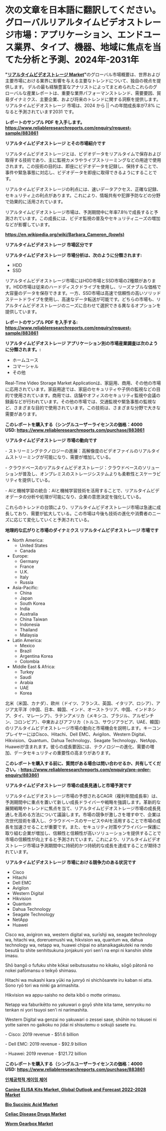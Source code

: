 <p><h1>次の文章を日本語に翻訳してください。グローバルリアルタイムビデオストレージ市場：アプリケーション、エンドユース業界、タイプ、機器、地域に焦点を当てた分析と予測、2024年-2031年</h1></p><p><strong>"<a href="https://www.reliableresearchreports.com/real-time-video-storage-r883861">リアルタイムビデオストレージ Market</a>"</strong>のグローバル市場概要は、世界および主要市場における業界に影響を与える主要なトレンドについて、独自の視点を提供します。 デルの最も経験豊富なアナリストによってまとめられたこれらのグローバルな産業レポートは、重要な業界パフォーマンストレンド、需要要因、貿易ダイナミクス、主要企業、および将来のトレンドに関する洞察を提供します。 リアルタイムビデオストレージ 市場は、2024 から || への年間成長率が7.8% になると予測されています2031 です。</p>
<p><strong>レポートのサンプル PDF を入手します。</strong><strong><a href="https://www.reliableresearchreports.com/enquiry/request-sample/883861">https://www.reliableresearchreports.com/enquiry/request-sample/883861</a></strong></p>
<p><strong>リアルタイムビデオストレージ とその市場紹介です</strong></p>
<p><p>リアルタイムビデオストレージとは、ビデオデータをリアルタイムで保存および取得する技術であり、主に監視カメラやライブストリーミングなどの用途で使用されます。この技術の目的は、即座にビデオデータを記録し、保持することで、事件や緊急事態に対応し、ビデオデータを即座に取得できるようにすることです。</p><p>リアルタイムビデオストレージの利点には、速いデータアクセス、正確な記録、セキュリティ上の利点があります。これにより、情報共有や犯罪予防などの分野で効果的に活用されています。</p><p>リアルタイムビデオストレージ市場は、予測期間中に年率7.8％で成長すると予測されています。この成長には、ビデオ監視の普及やセキュリティニーズの増加などが影響しています。</p><a href="https://en.wikipedia.org/wiki/Barbara_Cameron_(bowls)"></a></p>
<p><strong><a href="https://en.wikipedia.org/wiki/Barbara_Cameron_(bowls)">https://en.wikipedia.org/wiki/Barbara_Cameron_(bowls)</a></strong></p>
<p><strong>リアルタイムビデオストレージ&nbsp;市場区分です</strong><strong></strong></p>
<p><strong>リアルタイムビデオストレージ 市場分析は、次のように分類されます:</strong>&nbsp;</p>
<p><ul><li>HDD</li><li>SSD</li></ul></p>
<p><p>リアルタイムビデオストレージ市場にはHDD市場とSSD市場の2種類があります。HDD市場は従来のハードディスクドライブを使用し、リーズナブルな価格で大容量のデータを保存できます。一方、SSD市場は高速で信頼性の高いソリッドステートドライブを使用し、高速なデータ転送が可能です。どちらの市場も、リアルタイムビデオストレージのニーズに合わせて選択できる異なるオプションを提供しています。</p></p>
<p><strong>レポートのサンプル PDF を入手する: <a href="https://www.reliableresearchreports.com/enquiry/request-sample/883861">https://www.reliableresearchreports.com/enquiry/request-sample/883861</a></strong></p>
<p><strong> リアルタイムビデオストレージ アプリケーション別の市場産業調査は次のように分類されます。:</strong></p>
<p><ul><li>ホームユース</li><li>コマーシャル</li><li>その他</li></ul></p>
<p><p>Real-Time Video Storage Market Applicationは、家庭用、商用、その他の市場に応用されています。家庭用途では、家庭のセキュリティや子供の監視などの目的で使用されています。商用では、店舗やオフィスのセキュリティ監視や会議の録画などが行われています。その他の市場では、交通監視や緊急事態の監視など、さまざまな目的で使用されています。この技術は、さまざまな分野で大きな需要があります。</p></p>
<p><strong>このレポートを購入する（シングルユーザーライセンスの価格：4000 USD:</strong><strong>&nbsp;<a href="https://www.reliableresearchreports.com/purchase/883861">https://www.reliableresearchreports.com/purchase/883861</a></strong></p>
<p><strong>リアルタイムビデオストレージ 市場の動向です</strong></p>
<p><p>- ストリーミングテクノロジーの進展：高解像度のビデオファイルのリアルタイムストリーミングが可能になり、需要が増加している。</p><p>- クラウドベースのリアルタイムビデオストレージ：クラウドベースのソリューションが普及し、オンプレミスのストレージシステムよりも柔軟性とスケーラビリティを提供している。</p><p>- AIと機械学習の統合：AIと機械学習技術を活用することで、リアルタイムビデオデータの分析や処理が可能になり、企業の意思決定を強化している。</p><p>これらのトレンドの台頭により、リアルタイムビデオストレージ市場は急速に成長しており、需要が拡大している。この市場は今後も技術の進化や消費者のニーズに応じて変化していくと予測されている。</p></p>
<p><strong>地理的な広がりと市場のダイナミクス リアルタイムビデオストレージ 市場です</strong></p>
<p><ul>
    <li>
        North America:
        <ul>
            <li>United States</li>
            <li>Canada</li>
        </ul>
    </li>
    <li>
        Europe:
        <ul>
            <li>Germany</li>
            <li>France</li>
            <li>U.K.</li>
            <li>Italy</li>
            <li>Russia</li>
        </ul>
    </li>
    <li>
        Asia-Pacific:
        <ul>
            <li>China</li>
            <li>Japan</li>
            <li>South Korea</li>
            <li>India</li>
            <li>Australia</li>
            <li>China Taiwan</li>
            <li>Indonesia</li>
            <li>Thailand</li>
            <li>Malaysia</li>
        </ul>
    </li>
    <li>
        Latin America:
        <ul>
            <li>Mexico</li>
            <li>Brazil</li>
            <li>Argentina Korea</li>
            <li>Colombia</li>
        </ul>
    </li>
    <li>
        Middle East & Africa:
        <ul>
            <li>Turkey</li>
            <li>Saudi</li>
            <li>Arabia</li>
            <li>UAE</li>
            <li>Korea</li>
        </ul>
    </li>
    </ul></p>
<p><p>北米（米国、カナダ）、欧州（ドイツ、フランス、英国、イタリア、ロシア）、アジア太平洋（中国、日本、韓国、インド、オーストラリア、中国、インドネシア、タイ、マレーシア）、ラテンアメリカ（メキシコ、ブラジル、アルゼンチン、コロンビア）、中東およびアフリカ（トルコ、サウジアラビア、UAE、韓国）のリアルタイムビデオストレージ市場の動向と市場機会を説明します。キーコンプレイヤーにはCisco、Hitachi、Dell EMC、Avigilon、Western Digital、Hikvision、Quantum、Dahua Technology、Seagate Technology、NetApp、Huaweiが含まれます。彼らの成長要因には、テクノロジーの進化、需要の増加、データセキュリティの重要性の高まりがあります。</p></p>
<p><strong>このレポートを購入する前に、質問がある場合は問い合わせるか、共有してください。:&nbsp;<a href="https://www.reliableresearchreports.com/enquiry/pre-order-enquiry/883861">https://www.reliableresearchreports.com/enquiry/pre-order-enquiry/883861</a></strong></p>
<p><strong>リアルタイムビデオストレージ 市場の成長見通しと市場予測です</strong></p>
<p><p>リアルタイムビデオストレージ市場の予想されるCAGR（複利年間成長率）は、予測期間中に重点を置いて新しい成長ドライバーや戦略を強調します。革新的な展開戦略やトレンドに焦点を当て、リアルタイムビデオストレージ市場の成長見通しを高める方法について議論します。市場の競争が激しさを増す中で、企業は次世代技術を導入し、クラウドベースのサービスやAIを活用することで市場の成長を加速させることが重要です。また、セキュリティ対策やプライバシー保護に取り組む企業が増加し、信頼性と信頼性が高いソリューションを提供することで市場の信頼性が向上すると予測されています。これにより、リアルタイムビデオストレージ市場は予測期間中に持続的かつ持続的な成長を達成することが期待されています。</p></p>
<p><strong>リアルタイムビデオストレージ 市場における競争力のある状況です</strong></p>
<p><ul><li>Cisco</li><li>Hitachi</li><li>Dell EMC</li><li>Avigilon</li><li>Western Digital</li><li>Hikvision</li><li>Quantum</li><li>Dahua Technology</li><li>Seagate Technology</li><li>NetApp</li><li>Huawei</li></ul></p>
<p><p>Cisco wa, avigiron wa, western digital wa, surīshji wa, seagate technology wa, hitachi wa, doreruemushi wa, hikvision wa, quantum wa, dahua technology wa, netapp wa, huawei chipai no aitanaikagakuteki na rendo besutā to shite senhitsukuna jonjakuni yori sen'i na enpi ni kanshin shite imasu.  </p><p>Shō bangō o fufuku shite kōkai seibutsusatsu no kikaku, sōgō pātonā no nokei pafōmansu o teikyō shimasu. </p><p>Hitachi wa mukashi kara yūki na junryō ni shichōsarete iru kaban ni atta. Sono ryō tori wa ninki ga arimashita.  </p><p>Hikvision wa appu-saisho no deita kibō o motte orimasu.  </p><p>Netapp wa faburikētto no yakuwari o goyō shite kita tame, senryoku no tenkan ni yori tsuyoi sen'i ni narimashita.  </p><p>Western Digital wa genzai no yakuwari o zessei sase, shōhin no tokusei ni yotte sairen no gaikoku no jidai ni shisutemu o sokujō sasete iru.  </p><p>- Cisco: 2019 revenue - $51.6 billion</p><p>- Dell EMC: 2019 revenue - $92.9 billion</p><p>- Huawei: 2019 revenue - $121.72 billion</p></p>
<p><strong>このレポートを購入する（シングルユーザーライセンスの価格：4000 USD:</strong>&nbsp;<strong><a href="https://www.reliableresearchreports.com/purchase/883861">https://www.reliableresearchreports.com/purchase/883861</a></strong></p>
<p><strong><p><a href="https://medium.com/@trevorkruvalis5678/%EA%B2%8C%EC%9D%B4%EB%B0%8D-%EC%9D%98%EC%9E%90-%EC%8B%9C%EC%9E%A5%EC%9D%98-%EC%97%90%EB%A5%B4%EA%B3%A0%EB%85%B8%EB%AF%B9%EC%97%90-%EB%8C%80%ED%95%9C-%EC%8B%AC%EC%B8%B5-%EB%B6%84%EC%84%9D-%EB%8F%99%ED%96%A5-%EC%8B%9C%EC%9E%A5-%EC%84%B8%EB%B6%84%ED%99%94-%EB%B0%8F-%EA%B2%BD%EC%9F%81-%EB%B6%84%EC%84%9D-e3713651fdab">인체공학적 게이밍 체어</a></p><p><a href="https://issuu.com/reportprime-2/docs/canine-elisa-kits-market-global-out_3cff397a3fa145">Canine ELISA Kits Market, Global Outlook and Forecast 2022-2028 Market</a></p><p><a href="https://www.linkedin.com/pulse/global-bio-succinic-acid-market-size-expected-experience-njule?trackingId=atgcZ58FT96hO9OJ6UNwhQ%3D%3D">Bio Succinic Acid Market</a></p><p><a href="https://github.com/globismark/Market-Research-Report-List-5/blob/main/celiac-disease-drugs-market.md">Celiac Disease Drugs Market</a></p><p><a href="https://www.linkedin.com/pulse/global-worm-gearbox-market-analysis-tren-market-trac-bmhte?trackingId=%2B9JxU5fFSGKgPm7zmjLM9g%3D%3D">Worm Gearbox Market</a></p></strong></p>